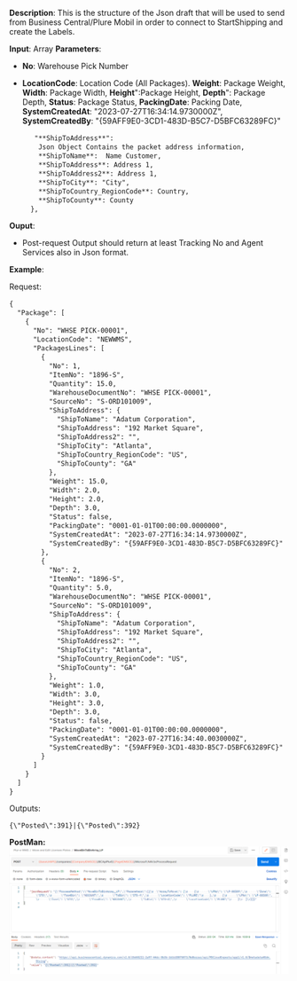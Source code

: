 **Description**:
This is the structure of the Json draft that will be used to send from Business Central/Plure Mobil in order to connect to StartShipping and create the Labels.

**Input**: Array
**Parameters**: 
-	**No**: Warehouse Pick Number
-	**LocationCode**: Location Code (All Packages).
          **Weight**: Package Weight,
          **Width**: Package Width,
          **Height**":Package Height,
          **Depth**": Package Depth,
          **Status**: Package Status,
          **PackingDate**: Packing Date,
          **SystemCreatedAt**: "2023-07-27T16:34:14.9730000Z",
          **SystemCreatedBy**: "{59AFF9E0-3CD1-483D-B5C7-D5BFC63289FC}"

           "**ShipToAddress**": 
            Json Object Contains the packet address information, 
            **ShipToName**:  Name Customer,
            **ShipToAddress**: Address 1,
            **ShipToAddress2**: Address 1,
            **ShipToCity**: "City",
            **ShipToCountry_RegionCode**: Country,
            **ShipToCounty**: County
          },

**Ouput**: 
-	Post-request Output should return at least Tracking No and Agent Services also in Json format.


**Example**:

Request:
```
{
  "Package": [
    {
      "No": "WHSE PICK-00001",
      "LocationCode": "NEWWMS",
      "PackagesLines": [
        {
          "No": 1,
          "ItemNo": "1896-S",
          "Quantity": 15.0,
          "WarehouseDocumentNo": "WHSE PICK-00001",
          "SourceNo": "S-ORD101009",
          "ShipToAddress": {
            "ShipToName": "Adatum Corporation",
            "ShipToAddress": "192 Market Square",
            "ShipToAddress2": "",
            "ShipToCity": "Atlanta",
            "ShipToCountry_RegionCode": "US",
            "ShipToCounty": "GA"
          },
          "Weight": 15.0,
          "Width": 2.0,
          "Height": 2.0,
          "Depth": 3.0,
          "Status": false,
          "PackingDate": "0001-01-01T00:00:00.0000000",
          "SystemCreatedAt": "2023-07-27T16:34:14.9730000Z",
          "SystemCreatedBy": "{59AFF9E0-3CD1-483D-B5C7-D5BFC63289FC}"
        },
        {
          "No": 2,
          "ItemNo": "1896-S",
          "Quantity": 5.0,
          "WarehouseDocumentNo": "WHSE PICK-00001",
          "SourceNo": "S-ORD101009",
          "ShipToAddress": {
            "ShipToName": "Adatum Corporation",
            "ShipToAddress": "192 Market Square",
            "ShipToAddress2": "",
            "ShipToCity": "Atlanta",
            "ShipToCountry_RegionCode": "US",
            "ShipToCounty": "GA"
          },
          "Weight": 1.0,
          "Width": 3.0,
          "Height": 3.0,
          "Depth": 3.0,
          "Status": false,
          "PackingDate": "0001-01-01T00:00:00.0000000",
          "SystemCreatedAt": "2023-07-27T16:34:40.0030000Z",
          "SystemCreatedBy": "{59AFF9E0-3CD1-483D-B5C7-D5BFC63289FC}"
        }
      ]
    }
  ]
}
```


Outputs:
```
{\"Posted\":391}|{\"Posted\":392}

```
**PostMan:**
![image.png](/.attachments/image-12b7180f-f65f-4931-bc15-f389d522ef01.png)